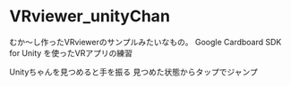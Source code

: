 # VRviewer_unityChan
むか～し作ったVRviewerのサンプルみたいなもの。
Google Cardboard SDK for Unity を使ったVRアプリの練習


Unityちゃんを見つめると手を振る
見つめた状態からタップでジャンプ

